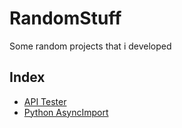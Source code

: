 # RandomStuff
Some random projects that i developed

## Index
- [API Tester](https://github.com/PoulDev/RandomStuff/tree/main/PyApi-Tester)
- [Python AsyncImport](https://github.com/PoulDev/RandomStuff/tree/main/asyncImport)

